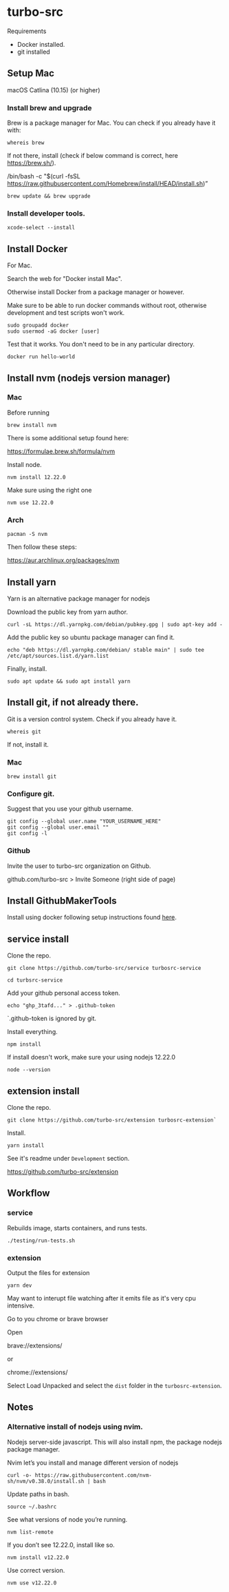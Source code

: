 # turbo-src

Requirements

* Docker installed.
* git installed

## Setup Mac

macOS Catlina (10.15) (or higher)


### Install brew and upgrade

Brew is a package manager for Mac. You can check if you already have it with:

`whereis brew`


If not there, install (check if below command is correct, here https://brew.sh/).

/bin/bash -c "$(curl -fsSL https://raw.githubusercontent.com/Homebrew/install/HEAD/install.sh)”

`brew update && brew upgrade`

### Install developer tools.

`xcode-select --install`

## Install Docker

For Mac.

Search the web for "Docker install Mac".

Otherwise install Docker from a package manager or however.

Make sure to be able to run docker commands without root, otherwise development and test scripts won't work.

```
sudo groupadd docker
sudo usermod -aG docker [user]
```


Test that it works. You don't need to be in any particular directory.

`docker run hello-world`


## Install nvm (nodejs version manager)

### Mac

Before running

`brew install nvm`

There is some additional setup found here:

https://formulae.brew.sh/formula/nvm

Install node.

`nvm install 12.22.0`

Make sure using the right one

`nvm use 12.22.0`

### Arch

```
pacman -S nvm
```

Then follow these steps:

https://aur.archlinux.org/packages/nvm

## Install yarn

Yarn is an alternative package manager for nodejs

Download the public key from yarn author.

`curl -sL https://dl.yarnpkg.com/debian/pubkey.gpg | sudo apt-key add -`

Add the public key so ubuntu package manager can find it.

`echo "deb https://dl.yarnpkg.com/debian/ stable main" |
sudo tee /etc/apt/sources.list.d/yarn.list`

Finally, install.

`sudo apt update && sudo apt install yarn`

## Install git, if not already there.

Git is a version control system. Check if you already have it.

`whereis git`

If not, install it.

### Mac

`brew install git`

### Configure git.

Suggest that you use your github username.

```
git config --global user.name "YOUR_USERNAME_HERE"
git config --global user.email ""
git config -l
```
### Github

Invite the user to turbo-src organization on Github.

github.com/turbo-src > Invite Someone (right side of page)

## Install GithubMakerTools

Install using docker following setup instructions found [here](https://github.com/turbo-src/GihtubMakerTools).

## service install

Clone the repo.

`git clone https://github.com/turbo-src/service turbosrc-service`

`cd turbsrc-service`

Add your github personal access token.

```
echo "ghp_3tafd..." > .github-token
```

`.github-token is ignored by git.

Install everything.

`npm install`

If install doesn't work, make sure your using nodejs 12.22.0

`node --version`

## extension install

Clone the repo.

```
git clone https://github.com/turbo-src/extension turbosrc-extension`
```

Install.

```
yarn install
```

See it's readme under `Development` section.

https://github.com/turbo-src/extension

## Workflow

### service

Rebuilds image, starts containers, and runs tests.

```
./testing/run-tests.sh
```

### extension

Output the files for extension

```
yarn dev
```

May want to interupt file watching after it emits file as it's very cpu intensive.

Go to you chrome or brave browser

Open

brave://extensions/

or

chrome://extensions/

Select Load Unpacked and select the `dist` folder in the `turbosrc-extension`.

## Notes


### Alternative install of nodejs using nvim.

Nodejs server-side javascript. This will also install npm, the package nodejs package manager.

Nvim let’s you install and manage different version of nodejs

`curl -o- https://raw.githubusercontent.com/nvm-sh/nvm/v0.38.0/install.sh | bash`

Update paths in bash.

`source ~/.bashrc`

See what versions of node you’re running.

`nvm list-remote`

If you don’t see 12.22.0, install like so.

`nvm install v12.22.0`

Use correct version.

`nvm use v12.22.0`
